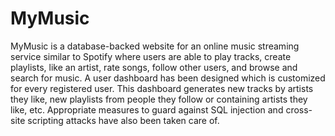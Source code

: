 # MyMusic
MyMusic is a database-backed website for an online music streaming service similar to Spotify where users are able to play tracks, create playlists, like an artist, rate songs, follow other users, and browse and search for music. A user dashboard has been designed which is customized for every registered user. This dashboard generates new tracks by artists they like, new playlists from people they follow or containing artists they like, etc. Appropriate measures to guard against SQL injection and cross-site scripting attacks have also been taken care of.
